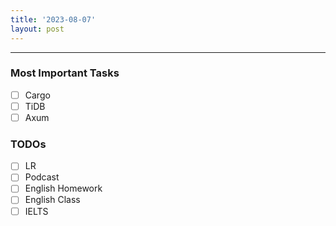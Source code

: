 ```yaml
---
title: '2023-08-07'
layout: post
---
```


---

### Most Important Tasks

- [ ] Cargo
- [ ] TiDB
- [ ] Axum

### TODOs

- [ ] LR
- [ ] Podcast
- [ ] English Homework
- [ ] English Class
- [ ] IELTS

